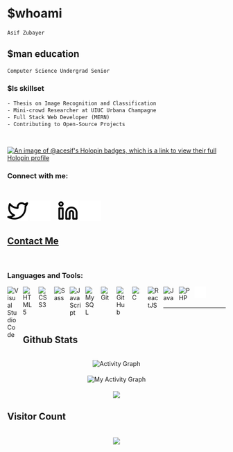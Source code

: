 # $whoami 
    Asif Zubayer
## $man education
    Computer Science Undergrad Senior

### $ls skillset
    - Thesis on Image Recognition and Classification
    - Mini-crowd Researcher at UIUC Urbana Champagne
    - Full Stack Web Developer (MERN)
    - Contributing to Open-Source Projects

<br />

[![An image of @acesif's Holopin badges, which is a link to view their full Holopin profile](https://holopin.me/acesif)](https://holopin.io/@acesif)

### Connect with me:
<br />

[![website](./img/twitter-light.svg)](https://twitter.com/Asxceif#gh-light-mode-only)
[![website](./img/twitter-dark.svg)](https://twitter.com/Asxceif#gh-dark-mode-only)
&nbsp;&nbsp;
[![website](./img/linkedin-light.svg)](https://www.linkedin.com/in/asif-zubayer-palak/#gh-light-mode-only)
[![website](./img/linkedin-dark.svg)](https://www.linkedin.com/in/asif-zubayer-palak/#gh-dark-mode-only)
## [Contact Me](mailto:asifpalak@gmail.com)
<br />

### Languages and Tools:

<img align="left" alt="Visual Studio Code" width="26px" src="https://cdn.jsdelivr.net/gh/devicons/devicon/icons/vscode/vscode-original.svg" style="padding-right:10px;"/>
<img align="left" alt="HTML5" width="26px" src="https://cdn.jsdelivr.net/gh/devicons/devicon/icons/html5/html5-original.svg" style="padding-right:10px;"/>
<img align="left" alt="CSS3" width="26px" src="https://cdn.jsdelivr.net/gh/devicons/devicon/icons/css3/css3-original.svg" style="padding-right:10px;"/>
<img align="left" alt="Sass" width="26px" src="https://cdn.jsdelivr.net/gh/devicons/devicon/icons/sass/sass-original.svg" style="padding-right:10px;"/>
<img align="left" alt="JavaScript" width="26px" src="https://cdn.jsdelivr.net/gh/devicons/devicon/icons/javascript/javascript-original.svg" style="padding-right:10px;"/>
<img align="left" alt="MySQL" width="26px" src="https://cdn.jsdelivr.net/gh/devicons/devicon/icons/mysql/mysql-original.svg" style="padding-right:10px;"/>
<img align="left" alt="Git" width="26px" src="https://cdn.jsdelivr.net/gh/devicons/devicon/icons/git/git-original.svg" style="padding-right:10px;"/>
<img align="left" alt="GitHub" width="26px" src="https://cdn.jsdelivr.net/gh/devicons/devicon/icons/github/github-original.svg" style="padding-right:10px;"/>
<img align="left" alt="C" width="26px" src="https://cdn.jsdelivr.net/gh/devicons/devicon/icons/c/c-original.svg" style="padding-right:10px;"/>
<img align="left" alt="ReactJS" width="26px" src="https://cdn.jsdelivr.net/gh/devicons/devicon/icons/react/react-original.svg" style="padding-right:10px;"/>
<img align="left" alt="Java" width="26px" src="https://cdn.jsdelivr.net/gh/devicons/devicon/icons/java/java-original.svg" style="padding-right:10px;"/>
<img align="left" alt="PHP" width="26px" src="https://cdn.jsdelivr.net/gh/devicons/devicon/icons/php/php-original.svg" style="padding-right:10px;"/>
<img align="left" alt="Terminal" width="26px" src="./img/terminal-dark.svg"/>

<br />
<br />

---
<br />

<h2>Github Stats</h2>
<div align="center">
<br>
<img alt="Activity Graph" src="https://github-readme-stats.vercel.app/api/top-langs/?username=acesif&theme=shadow_red&langs_count=50&layout=compact&count_private=true&hide_progress=true" />
<br><br>
<img align="center" alt="My Activity Graph" src="https://github-readme-stats.vercel.app/api?username=acesif&count_private=true&show_icons=true&theme=shadow_red" /> 
<br><br>
<img align="center" src="http://github-readme-streak-stats.herokuapp.com?user=acesif&theme=shadow_red&count_private=true" />  
</div>
  
<h2>Visitor Count</h2>
<div align="center">
<br>
<img align="center" src="https://profile-counter.glitch.me/{acesif}/count.svg" />
<br></div>


